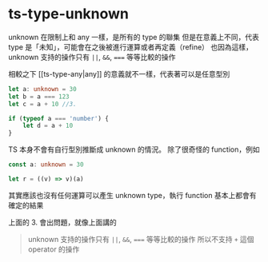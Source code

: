 # ts-type-unknown


unknown 在限制上和 any 一樣，是所有的 type 的聯集
但是在意義上不同，代表type 是「未知」，可能會在之後被進行運算或者再定義（refine）
也因為這樣，unknown 支持的操作只有 `||`, `&&`, `===` 等等比較的操作

相較之下 [[ts-type-any|any]] 的意義就不一樣，代表著可以是任意型別




```ts
let a: unknown = 30
let b = a === 123
let c = a + 10 //3.

if (typeof a === 'number') {
    let d = a + 10
}
```

TS 本身不會有自行型別推斷成 unknown 的情況。
除了很奇怪的 function，例如
```ts
const a: unknown = 30

let r = ((v) => v)(a)
```

其實應該也沒有任何運算可以產生 unknown type，執行 function 基本上都會有確定的結果

上面的 3. 會出問題，就像上面講的
> unknown 支持的操作只有 `||`, `&&`, `===` 等等比較的操作
所以不支持 `+` 這個 operator 的操作